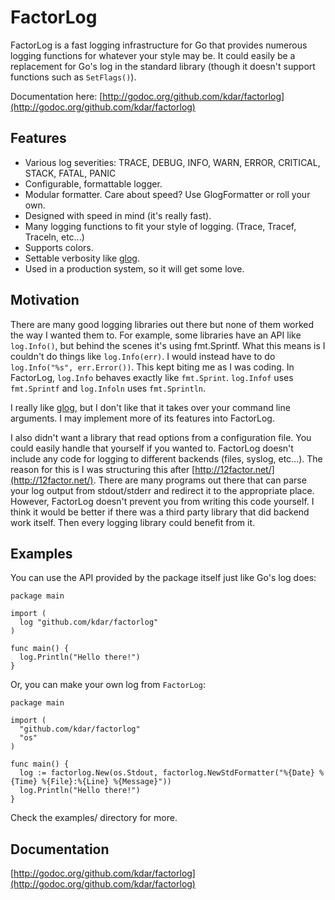 FactorLog
=========

FactorLog is a fast logging infrastructure for Go that provides numerous logging functions for whatever your style may be. It could easily be a replacement for Go's log in the standard library (though it doesn't support functions such as `SetFlags()`).

Documentation here: [http://godoc.org/github.com/kdar/factorlog](http://godoc.org/github.com/kdar/factorlog)

## Features

- Various log severities: TRACE, DEBUG, INFO, WARN, ERROR, CRITICAL, STACK, FATAL, PANIC
- Configurable, formattable logger.
- Modular formatter. Care about speed? Use GlogFormatter or roll your own.
- Designed with speed in mind (it's really fast).
- Many logging functions to fit your style of logging. (Trace, Tracef, Traceln, etc...)
- Supports colors.
- Settable verbosity like [glog](https://github.com/golang/glog).
- Used in a production system, so it will get some love.

## Motivation

There are many good logging libraries out there but none of them worked the way I wanted them to. For example, some libraries have an API like `log.Info()`, but behind the scenes it's using fmt.Sprintf. What this means is I couldn't do things like `log.Info(err)`. I would instead have to do `log.Info("%s", err.Error())`. This kept biting me as I was coding. In FactorLog, `log.Info` behaves exactly like `fmt.Sprint`. `log.Infof` uses `fmt.Sprintf` and `log.Infoln` uses `fmt.Sprintln`.

I really like [glog](https://github.com/golang/glog), but I don't like that it takes over your command line arguments. I may implement more of its features into FactorLog.

I also didn't want a library that read options from a configuration file. You could easily handle that yourself if you wanted to. FactorLog doesn't include any code for logging to different backends (files, syslog, etc...). The reason for this is I was structuring this after [http://12factor.net/](http://12factor.net/). There are many programs out there that can parse your log output from stdout/stderr and redirect it to the appropriate place. However, FactorLog doesn't prevent you from writing this code yourself. I think it would be better if there was a third party library that did backend work itself. Then every logging library could benefit from it.

## Examples

You can use the API provided by the package itself just like Go's log does:

```
package main

import (
  log "github.com/kdar/factorlog"
)

func main() {
  log.Println("Hello there!")
}
```

Or, you can make your own log from `FactorLog`:

```
package main

import (
  "github.com/kdar/factorlog"
  "os"
)

func main() {
  log := factorlog.New(os.Stdout, factorlog.NewStdFormatter("%{Date} %{Time} %{File}:%{Line} %{Message}"))
  log.Println("Hello there!")
}
```

Check the examples/ directory for more.

## Documentation

[http://godoc.org/github.com/kdar/factorlog](http://godoc.org/github.com/kdar/factorlog)
